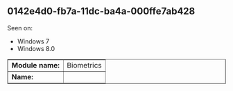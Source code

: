 ## 0142e4d0-fb7a-11dc-ba4a-000ffe7ab428

Seen on:
* Windows 7
* Windows 8.0

<table border="1" class="docutils">
  <tbody>
    <tr>
      <td><b>Module name:</b></td>
      <td>Biometrics</td>
    </tr>
    <tr>
      <td><b>Name:</b></td>
      <td>&nbsp;</td>
    </tr>
  </tbody>
</table>

